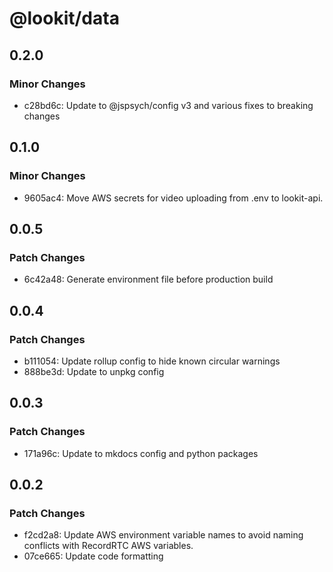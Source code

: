 # @lookit/data

## 0.2.0

### Minor Changes

- c28bd6c: Update to @jspsych/config v3 and various fixes to breaking changes

## 0.1.0

### Minor Changes

- 9605ac4: Move AWS secrets for video uploading from .env to lookit-api.

## 0.0.5

### Patch Changes

- 6c42a48: Generate environment file before production build

## 0.0.4

### Patch Changes

- b111054: Update rollup config to hide known circular warnings
- 888be3d: Update to unpkg config

## 0.0.3

### Patch Changes

- 171a96c: Update to mkdocs config and python packages

## 0.0.2

### Patch Changes

- f2cd2a8: Update AWS environment variable names to avoid naming conflicts with
  RecordRTC AWS variables.
- 07ce665: Update code formatting
